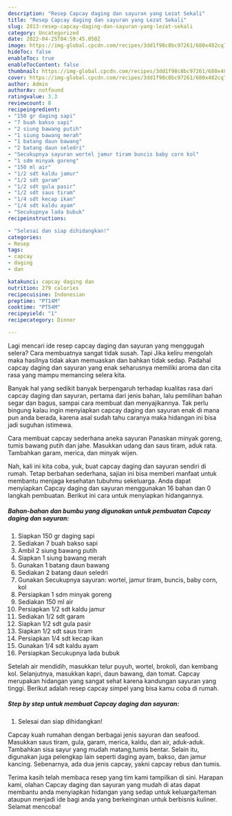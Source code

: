 ```yaml
---
description: "Resep Capcay daging dan sayuran yang Lezat Sekali"
title: "Resep Capcay daging dan sayuran yang Lezat Sekali"
slug: 2813-resep-capcay-daging-dan-sayuran-yang-lezat-sekali
category: Uncategorized
date: 2022-04-25T04:59:45.050Z
image: https://img-global.cpcdn.com/recipes/3dd1f98c8bc97261/680x482cq70/capcay-daging-dan-sayuran-foto-resep-utama.jpg
hideToc: false
enableToc: true
enableTocContent: false
thumbnail: https://img-global.cpcdn.com/recipes/3dd1f98c8bc97261/680x482cq70/capcay-daging-dan-sayuran-foto-resep-utama.jpg
cover: https://img-global.cpcdn.com/recipes/3dd1f98c8bc97261/680x482cq70/capcay-daging-dan-sayuran-foto-resep-utama.jpg
author: Admin
authorAv: notfound
ratingvalue: 3.3
reviewcount: 8
recipeingredient:
- "150 gr daging sapi"
- "7 buah bakso sapi"
- "2 siung bawang putih"
- "1 siung bawang merah"
- "1 batang daun bawang"
- "2 batang daun seledri"
- "Secukupnya sayuran wortel jamur tiram buncis baby corn kol"
- "1 sdm minyak goreng"
- "150 ml air"
- "1/2 sdt kaldu jamur"
- "1/2 sdt garam"
- "1/2 sdt gula pasir"
- "1/2 sdt saus tiram"
- "1/4 sdt kecap ikan"
- "1/4 sdt kaldu ayam"
- "Secukupnya lada bubuk"
recipeinstructions:

- "Selesai dan siap dihidangkan!"
categories:
- Resep
tags:
- capcay
- daging
- dan

katakunci: capcay daging dan 
nutrition: 279 calories
recipecuisine: Indonesian
preptime: "PT14M"
cooktime: "PT54M"
recipeyield: "1"
recipecategory: Dinner

---
```



Lagi mencari ide resep capcay daging dan sayuran yang menggugah selera? Cara membuatnya sangat tidak susah. Tapi Jika keliru mengolah maka hasilnya tidak akan memuaskan dan bahkan tidak sedap. Padahal capcay daging dan sayuran yang enak seharusnya memiliki aroma dan cita rasa yang mampu memancing selera kita.


Banyak hal yang sedikit banyak berpengaruh terhadap kualitas rasa dari capcay daging dan sayuran, pertama dari jenis bahan, lalu pemilihan bahan segar dan bagus, sampai cara membuat dan menyajikannya. Tak perlu bingung kalau ingin menyiapkan capcay daging dan sayuran enak di mana pun anda berada, karena asal sudah tahu caranya maka hidangan ini bisa jadi suguhan istimewa.

Cara membuat capcay sederhana aneka sayuran Panaskan minyak goreng, tumis bawang putih dan jahe. Masukkan udang dan saus tiram, aduk rata. Tambahkan garam, merica, dan minyak wijen.


Nah, kali ini kita coba, yuk, buat capcay daging dan sayuran sendiri di rumah. Tetap berbahan sederhana, sajian ini bisa memberi manfaat untuk membantu menjaga kesehatan tubuhmu sekeluarga. Anda dapat menyiapkan Capcay daging dan sayuran menggunakan 16 bahan dan 0 langkah pembuatan. Berikut ini cara untuk menyiapkan hidangannya.

<!--inarticleads1-->

##### Bahan-bahan dan bumbu yang digunakan untuk pembuatan Capcay daging dan sayuran:

1. Siapkan 150 gr daging sapi
1. Sediakan 7 buah bakso sapi
1. Ambil 2 siung bawang putih
1. Siapkan 1 siung bawang merah
1. Gunakan 1 batang daun bawang
1. Sediakan 2 batang daun seledri
1. Gunakan Secukupnya sayuran: wortel, jamur tiram, buncis, baby corn, kol
1. Persiapkan 1 sdm minyak goreng
1. Sediakan 150 ml air
1. Persiapkan 1/2 sdt kaldu jamur
1. Sediakan 1/2 sdt garam
1. Siapkan 1/2 sdt gula pasir
1. Siapkan 1/2 sdt saus tiram
1. Persiapkan 1/4 sdt kecap ikan
1. Gunakan 1/4 sdt kaldu ayam
1. Persiapkan Secukupnya lada bubuk


Setelah air mendidih, masukkan telur puyuh, wortel, brokoli, dan kembang kol. Selanjutnya, masukkan kapri, daun bawang, dan tomat. Capcay merupakan hidangan yang sangat sehat karena kandungan sayuran yang tinggi. Berikut adalah resep capcay simpel yang bisa kamu coba di rumah. 

<!--inarticleads2-->

##### Step by step untuk membuat Capcay daging dan sayuran:


1. Selesai dan siap dihidangkan!

Capcay kuah rumahan dengan berbagai jenis sayuran dan seafood. Masukkan saus tiram, gula, garam, merica, kaldu, dan air, aduk-aduk. Tambahkan sisa sayur yang mudah matang,tumis bentar. Selain itu, digunakan juga pelengkap lain seperti daging ayam, bakso, dan jamur kancing. Sebenarnya, ada dua jenis capcay, yakni capcay rebus dan tumis. 

Terima kasih telah membaca resep yang tim kami tampilkan di sini. Harapan kami, olahan Capcay daging dan sayuran yang mudah di atas dapat membantu anda menyiapkan hidangan yang sedap untuk keluarga/teman ataupun menjadi ide bagi anda yang berkeinginan untuk berbisnis kuliner. Selamat mencoba!
